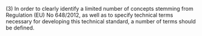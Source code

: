 (3) In order to clearly identify a limited number of concepts stemming from Regulation (EU) No 648/2012, as well as to specify technical terms necessary for developing this technical standard, a number of terms should be defined.